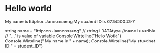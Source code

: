 # Hello world	
My name is Ittiphon Jannonsaeng 
My student ID is 673450043-7


string name = "Ittiphon Jannonsaeng"
// string i DATAtype
//name is varible
// "..." is value of variable
Console.Wirteline("Hello Wotld")
Console.Wirteline(" My name is " + name);
Console.Wirteline("My stuednet ID:" = student_ID")
